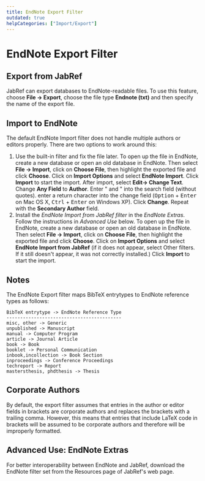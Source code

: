 ```yaml
---
title: EndNote Export Filter
outdated: true
helpCategories: ["Import/Export"]
---
```


# EndNote Export Filter

## Export from JabRef

JabRef can export databases to EndNote-readable files. To use this feature, choose **File -&gt; Export**, choose the file type **Endnote (txt)** and then specify the name of the export file.

## Import to EndNote

The default EndNote Import filter does not handle multiple authors or editors properly. There are two options to work around this:

1.  Use the built-in filter and fix the file later. To open up the file in EndNote, create a new database or open an old database in EndNote. Then select **File -&gt; Import**, click on **Choose File**, then highlight the exported file and click **Choose**. Click on **Import Options** and select **EndNote Import**. Click **Import** to start the import. After import, select **Edit-&gt; Change Text**. Change **Any Field** to **Author**. Enter " and " into the search field (without quotes). enter a return character into the change field (<kbd>Option</kbd> + <kbd>Enter</kbd> on Mac OS X, <kbd>Ctrl</kbd> + <kbd>Enter</kbd> on Windows XP). Click **Change**. Repeat with the **Secondary Author** field.
2.  Install the *EndNote Import from JabRef filter* in the *EndNote Extras*. Follow the instructions in *Advanced Use* below. To open up the file in EndNote, create a new database or open an old database in EndNote. Then select **File -&gt; Import**, click on **Choose File**, then highlight the exported file and click **Choose**. Click on **Import Options** and select **EndNote Import from JabRef** (if it does not appear, select Other filters. If it still doesn't appear, it was not correctly installed.) Click **Import** to start the import.

## Notes

The EndNote Export filter maps BibTeX entrytypes to EndNote reference types as follows:

    BibTeX entrytype -> EndNote Reference Type
    ------------------------------------------
    misc, other -> Generic
    unpublished -> Manuscript
    manual -> Computer Program
    article -> Journal Article
    book -> Book
    booklet -> Personal Communication
    inbook,incollection -> Book Section
    inproceedings -> Conference Proceedings
    techreport -> Report
    mastersthesis, phdthesis -> Thesis

## Corporate Authors

By default, the export filter assumes that entries in the author or editor fields in brackets are corporate authors and replaces the brackets with a trailing comma. However, this means that entries that include LaTeX code in brackets will be assumed to be corporate authors and therefore will be improperly formatted.

## Advanced Use: EndNote Extras

For better interoperability between EndNote and JabRef, download the EndNote filter set from the Resources page of JabRef's web page.
